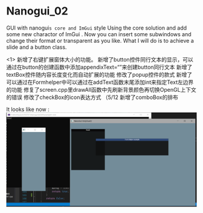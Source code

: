 # Nanogui_02
GUI with nanogui`s core and ImGui` style 
Using the core solution and add some new charactor of ImGui .
Now you can insert some subwindows and change their format or transparent as you like.
What I will do is to achieve a slide and a button class.

<1>
新增了右键扩展窗体大小的功能。
新增了button控件同行文本的显示，可以通过在button的创建函数中添加appendixText=“”来创建button同行文本
新增了textBox控件随内容长度变化而自动扩展的功能
修改了popup控件的款式
新增了可以通过在Formhelper中可以通过在addText函数末尾添加int来指定Text左边界的功能
修复了screen.cpp里drawAll函数中先刷新背景颜色再切换OpenGL上下文的错误
修改了checkBox的icon表达方式 （5/12
新增了comboBox的排布


It looks like now :
![Image text](https://github.com/decsacety/Nanogui_02/blob/main/ext/1.png)

